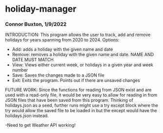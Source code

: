 # holiday-manager
### Connor Buxton, 1/9/2022

INTRODUCTION:
This program allows the user to track, add and remove holidays for years spanning from 2020 to 2024.
Options:
- Add: adds a holiday with the given name and date
- Remove: removes a holiday with the given name and date. NAME AND DATE MUST MATCH
- View: Views either current week, or holidays in a given year and week number
- Save: Saves the changes made to a JSON file
- Exit: Exits the program. Points out if there are unsaved changes


FUTURE WORK:
Since the functions for reading from JSON exist and are used with a read-only file, it would be very
easy to allow for reading in from JSON files that have been saved from this program. Thinking of
holidays.json as a seed, further runs might use a try except block where the try would allow the saved
file to be loaded in but the except would have the holidays.json instead.

-Need to get Weather API working!
